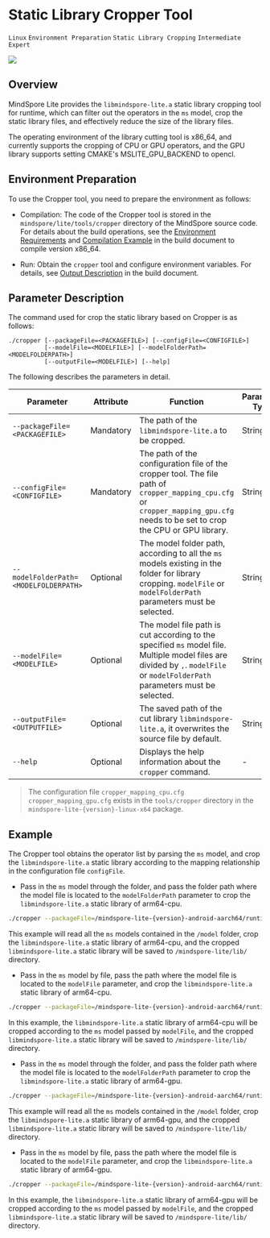# Static Library Cropper Tool

`Linux` `Environment Preparation` `Static Library Cropping` `Intermediate` `Expert`

<a href="https://gitee.com/mindspore/docs/blob/r1.3/docs/lite/docs/source_en/use/cropper_tool.md" target="_blank"><img src="https://gitee.com/mindspore/docs/raw/r1.3/resource/_static/logo_source.png"></a>

## Overview

MindSpore Lite provides the `libmindspore-lite.a` static library cropping tool for runtime, which can filter out the operators in the `ms` model, crop the static library files, and effectively reduce the size of the library files.

The operating environment of the library cutting tool is x86_64, and currently supports the cropping of CPU or GPU operators, and the GPU library supports setting CMAKE's MSLITE_GPU_BACKEND to opencl.

## Environment Preparation

To use the Cropper tool, you need to prepare the environment as follows:

- Compilation: The code of the Cropper tool is stored in the `mindspore/lite/tools/cropper` directory of the MindSpore source code. For details about the build operations, see the [Environment Requirements](https://www.mindspore.cn/lite/docs/en/r1.3/use/build.html#environment-requirements) and [Compilation Example](https://www.mindspore.cn/lite/docs/en/r1.3/use/build.html#compilation-example) in the build document to compile version x86_64.

- Run: Obtain the `cropper` tool and configure environment variables. For details, see [Output Description](https://www.mindspore.cn/lite/docs/en/r1.3/use/build.html#output-description) in the build document.

## Parameter Description

The command used for crop the static library based on Cropper is as follows:

```text
./cropper [--packageFile=<PACKAGEFILE>] [--configFile=<CONFIGFILE>]
          [--modelFile=<MODELFILE>] [--modelFolderPath=<MODELFOLDERPATH>]
          [--outputFile=<MODELFILE>] [--help]
```

The following describes the parameters in detail.

| Parameter                                  | Attribute | Function                                                     | Parameter Type | Default Value | Value Range |
| ------------------------------------- | -------- | ------------------------------------------------------------ | -------- | ------ | -------- |
| `--packageFile=<PACKAGEFILE>`         | Mandatory       |The path of the `libmindspore-lite.a` to be cropped.                  | String   | -      | -        |
| `--configFile=<CONFIGFILE>`           | Mandatory       | The path of the configuration file of the cropper tool. The file path of `cropper_mapping_cpu.cfg` or `cropper_mapping_gpu.cfg` needs to be set to crop the CPU or GPU library. | String   | -      | -        |
| `--modelFolderPath=<MODELFOLDERPATH>` | Optional       | The model folder path, according to all the `ms` models existing in the folder for library cropping. `modelFile` or `modelFolderPath` parameters must be selected. | String   | -      | -        |
| `--modelFile=<MODELFILE>`             | Optional       | The model file path is cut according to the specified `ms` model file. Multiple model files are divided by `,`. `modelFile` or `modelFolderPath` parameters must be selected. | String   | -      | -        |
| `--outputFile=<OUTPUTFILE>`           | Optional       | The saved path of the cut library `libmindspore-lite.a`, it overwrites the source file by default. | String   | -      | -        |
| `--help`                              | Optional       | Displays the help information about the `cropper` command. | -        | -      | -        |

> The configuration file `cropper_mapping_cpu.cfg`  `cropper_mapping_gpu.cfg` exists in the `tools/cropper` directory in the `mindspore-lite-{version}-linux-x64` package.

## Example

The Cropper tool obtains the operator list by parsing the `ms` model, and crop the `libmindspore-lite.a` static library according to the mapping relationship in the configuration file `configFile`.

- Pass in the `ms` model through the folder, and pass the folder path where the model file is located to the `modelFolderPath` parameter to crop the `libmindspore-lite.a` static library of arm64-cpu.

```bash
./cropper --packageFile=/mindspore-lite-{version}-android-aarch64/runtime/lib/libmindspore-lite.a --configFile=./cropper_mapping_cpu.cfg --modelFolderPath=/model --outputFile=/mindspore-lite/lib/libmindspore-lite.a
```

This example will read all the `ms` models contained in the `/model` folder, crop the `libmindspore-lite.a` static library of arm64-cpu, and the cropped `libmindspore-lite.a` static library will be saved to `/mindspore-lite/lib/` directory.

- Pass in the `ms` model by file, pass the path where the model file is located to the `modelFile` parameter, and crop the `libmindspore-lite.a` static library of arm64-cpu.

```bash
./cropper --packageFile=/mindspore-lite-{version}-android-aarch64/runtime/lib/libmindspore-lite.a --configFile=./cropper_mapping_cpu.cfg --modelFile=/model/lenet.ms,/model/retinaface.ms  --outputFile=/mindspore-lite/lib/libmindspore-lite.a
```

In this example, the `libmindspore-lite.a` static library of arm64-cpu will be cropped according to the `ms` model passed by `modelFile`, and the cropped `libmindspore-lite.a` static library will be saved to `/mindspore-lite/lib/` directory.

- Pass in the `ms` model through the folder, and pass the folder path where the model file is located to the `modelFolderPath` parameter to crop the `libmindspore-lite.a` static library of arm64-gpu.

```bash
./cropper --packageFile=/mindspore-lite-{version}-android-aarch64/runtime/lib/libmindspore-lite.a --configFile=./cropper_mapping_gpu.cfg --modelFolderPath=/model --outputFile=/mindspore-lite/lib/libmindspore-lite.a
```

This example will read all the `ms` models contained in the `/model` folder, crop the `libmindspore-lite.a` static library of arm64-gpu, and the cropped `libmindspore-lite.a` static library will be saved to `/mindspore-lite/lib/` directory.

- Pass in the `ms` model by file, pass the path where the model file is located to the `modelFile` parameter, and crop the `libmindspore-lite.a` static library of arm64-gpu.

```bash
./cropper --packageFile=/mindspore-lite-{version}-android-aarch64/runtime/lib/libmindspore-lite.a --configFile=./cropper_mapping_gpu.cfg --modelFile=/model/lenet.ms,/model/retinaface.ms  --outputFile=/mindspore-lite/lib/libmindspore-lite.a
```

In this example, the `libmindspore-lite.a` static library of arm64-gpu will be cropped according to the `ms` model passed by `modelFile`, and the cropped `libmindspore-lite.a` static library will be saved to `/mindspore-lite/lib/` directory.